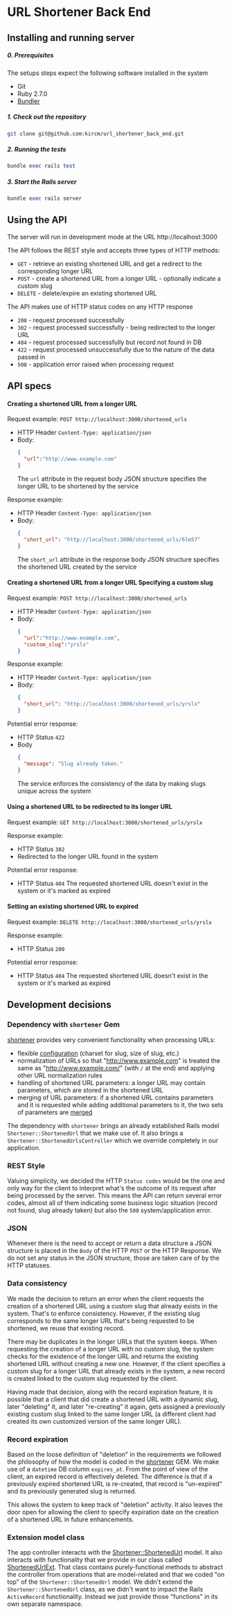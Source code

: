 # URL Shortener Back End

## Installing and running server

##### 0. Prerequisites
The setups steps expect the following software installed in the system

- Git
- Ruby 2.7.0
- [Bundler](https://bundler.io/)

##### 1. Check out the repository
```bash
git clone git@github.com:kircm/url_shortener_back_end.git
```

##### 2. Running the tests
```ruby
bundle exec rails test
```

##### 3. Start the Rails server
```ruby
bundle exec rails server
```

## Using the API 

The server will run in development mode at the URL http://localhost:3000

The API follows the REST style and accepts three types of HTTP methods:

  - `GET` - retrieve an existing shortened URL and get a redirect to the corresponding longer URL
  - `POST` - create a shortened URL from a longer URL - optionally indicate a custom slug
  - `DELETE` - delete/expire an existing shortened URL

The API makes use of HTTP status codes on any HTTP response

  - `200` - request processed successfully
  - `302` - request processed successfully - being redirected to the longer URL
  - `404` - request processed successfully but record not found in DB
  - `422` - request processed unsuccessfully due to the nature of the data passed in
  - `500` - application error raised when processing request

## API specs

#### Creating a shortened URL from a longer URL
Request example: `POST http://localhost:3000/shortened_urls`
- HTTP Header `Content-Type: application/json`
- Body: 
    ```json
    {
      "url":"http://www.example.com"
    }
    ```
  The `url` attribute in the request body JSON structure specifies the longer URL to be shortened by the service 


Response example: 
- HTTP Header `Content-Type: application/json`
- Body:
    ```json
    {
      "short_url": "http://localhost:3000/shortened_urls/6lm57"
    }
    ```
  The `short_url` attribute in the response body JSON structure specifies the shortened URL created by the service
    

#### Creating a shortened URL from a longer URL Specifying a custom slug
Request example: `POST http://localhost:3000/shortened_urls`
- HTTP Header `Content-Type: application/json`
- Body: 
    ```json
    {
      "url":"http://www.example.com",
      "custom_slug":"yrslx"
    }
    ```

Response example: 
- HTTP Header `Content-Type: application/json`
- Body:
    ```json
    {
      "short_url": "http://localhost:3000/shortened_urls/yrslx"
    }
    ```
  
Potential error response:
- HTTP Status `422`
- Body
    ```json
    {
      "message": "Slug already taken."
    }
    ```
  The service enforces the consistency of the data by making slugs unique across the system 
  
  
#### Using a shortened URL to be redirected to its longer URL
Request example: `GET http://localhost:3000/shortened_urls/yrslx`

Response example: 
- HTTP Status `302`
- Redirected to the longer URL found in the system

Potential error response:
- HTTP Status `404`
  The requested shortened URL doesn't exist in the system or it's marked as expired 

  
#### Setting an existing shortened URL to expired
Request example: `DELETE http://localhost:3000/shortened_urls/yrslx`

Response example: 
- HTTP Status `200`

Potential error response:
- HTTP Status `404`
  The requested shortened URL doesn't exist in the system or it's marked as expired 


## Development decisions

### Dependency with `shortener` Gem
[shortener](https://github.com/jpmcgrath/shortener) provides very convenient functionality when processing URLs:
  - flexible [configuration](https://github.com/jpmcgrath/shortener#configuration-) (charset for slug, size of slug, etc.)
  - normalization of URLs so that "http://www.example.com" is treated the same as "http://www.example.com/" 
  (with `/` at the end) and applying other URL normalization rules 
  - handling of shortened URL parameters: a longer URL may contain parameters, which are stored in the shortened URL
  - merging of URL parameters: if a shortened URL contains parameters and it is requested while adding additional 
  parameters to it, the two sets of parameters are [merged](https://github.com/jpmcgrath/shortener#url-parameters-)

The dependency with `shortener` brings an already established Rails model `Shortener::ShortenedUrl` that we make use of.
It also brings a `Shortener::ShortenedUrlsController` which we override completely in our application.   

### REST Style
Valuing simplicity, we decided the HTTP `Status codes` would be the one and only way for the client to interpret what's 
the outcome of its request after being processed by the server. This means the API can return several error codes, 
almost all of them indicating some business logic situation (record not found, slug already taken) but also 
the `500` system/application error.

### JSON
Whenever there is the need to accept or return a data structure a JSON structure is placed in the `Body` of the 
HTTP `POST` or the HTTP Response. We do not set any status in the JSON structure, those are taken care of by 
the HTTP statuses.  
  
### Data consistency
We made the decision to return an error when the client requests the creation of a shortened URL using a custom slug
that already exists in the system. That's to enforce consistency. However, if the existing slug corresponds to the 
same longer URL that's being requested to be shortened, we reuse that existing record. 

There may be duplicates in the longer URLs that the system keeps. When requesting the creation of a longer URL with
no custom slug, the system checks for the existence of the longer URL and returns the existing shortened URL without
creating a new one. However, if the client specifies a custom slug for a longer URL that already exists in the 
system, a new record is created linked to the custom slug requested by the client. 

Having made that decision, along with the record expiration feature, it is possible that a client that did create a 
shortened URL with a dynamic slug, later "deleting" it, and later "re-creating" it again, gets assigned a previously 
existing custom slug linked to the same longer URL (a different client had created its own customized
version of the same longer URL). 

### Record expiration
Based on the loose definition of "deletion" in the requirements we followed the philosophy of how the model is coded in 
the [shortener](https://github.com/jpmcgrath/shortener) GEM. We make use of a `datetime` DB column `expires_at`. 
From the point of view of the client, an expired record is effectively deleted. The difference is that if a previously
expired shortened URL is re-created, that record is "un-expired" and its previously generated slug is returned.

This allows the system to keep track of "deletion" activity. It also leaves the door open for allowing the client to 
specify expiration date on the creation of a shortened URL in future enhancements. 

### Extension model class
The app controller interacts with the
[Shortener::ShortenedUrl](https://github.com/jpmcgrath/shortener/blob/develop/app/models/shortener/shortened_url.rb)
model. It also interacts with functionality that we provide in our class called
[ShortenedUrlExt](https://github.com/kircm/url_shortener_back_end/blob/master/app/models/shortened_url_ext.rb). 
That class contains purely-functional methods to abstract the controller from operations that are model-related and that 
we coded "on top" of the `Shortener::ShortenedUrl` model. We didn't extend the `Shortener::ShortenedUrl` class, as 
we didn't want to impact the Rails `ActiveRecord` functionality. Instead we just provide those "functions" in 
its own separate namespace. 